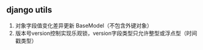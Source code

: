 ## django utils

1. 对象字段值变化差异更新 BaseModel（不包含外键对象）
2. 版本号version控制实现乐观锁，version字段类型只允许整型或浮点型（时间戳类型）
